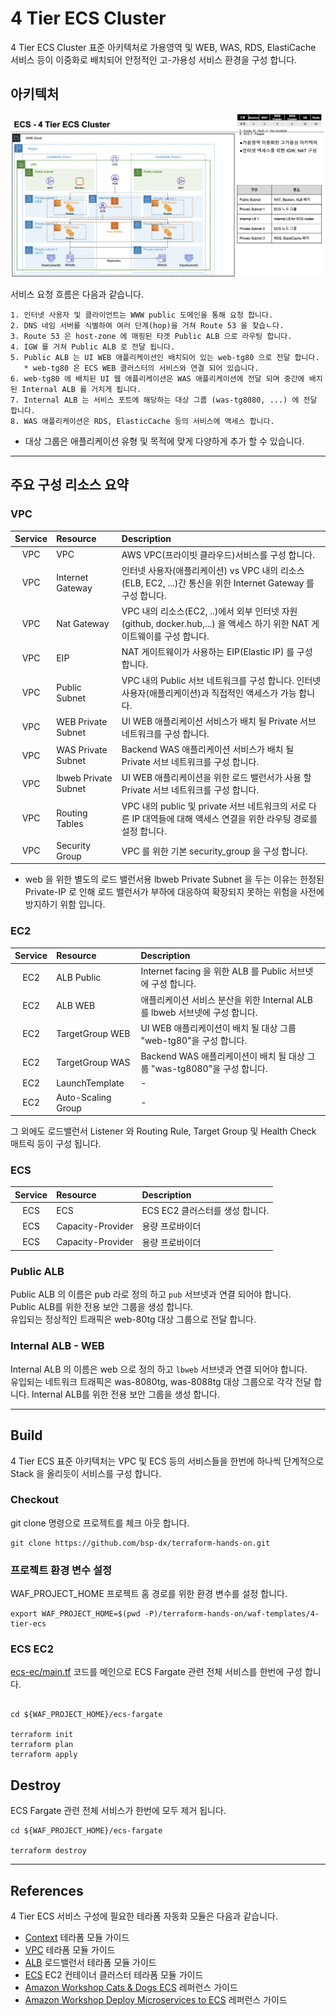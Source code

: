 # 4 Tier ECS Cluster

4 Tier ECS Cluster 표준 아키텍처로 가용영역 및 WEB, WAS, RDS, ElastiCache 서비스 등이 이중화로 배치되어 안정적인 고-가용성 서비스 환경을 구성 합니다.

## 아키텍처

![waf-ecs4tier-n1.png](../images/waf-ecs4tier-n1.png)

서비스 요청 흐름은 다음과 같습니다.
```
1. 인터넷 사용자 및 클라이언트는 WWW public 도메인을 통해 요청 합니다.
2. DNS 네임 서버를 식별하여 여러 단계(hop)을 거쳐 Route 53 을 찾습ㄴ다.
3. Route 53 은 host-zone 에 매핑된 타겟 Public ALB 으로 라우팅 합니다.
4. IGW 를 거쳐 Public ALB 로 전달 됩니다.
5. Public ALB 는 UI WEB 애플리케이션인 배치되어 있는 web-tg80 으로 전달 합니다.
   * web-tg80 은 ECS WEB 클러스터의 서비스와 연결 되어 있습니다.
6. web-tg80 에 배치된 UI 웹 애플리케이션은 WAS 애플리케이션에 전달 되며 중간에 배치된 Internal ALB 를 거치게 됩니다.
7. Internal ALB 는 서비스 포트에 해당하는 대상 그룹 (was-tg8080, ...) 에 전달 합니다.
8. WAS 애플리케이션은 RDS, ElasticCache 등의 서비스에 액세스 합니다.
```
* 대상 그룹은 애플리케이션 유형 및 목적에 맞게 다양하게 추가 할 수 있습니다.

__________

## 주요 구성 리소스 요약

### VPC

|  Service          | Resource              |  Description |
| :-------------:   | :-------------        | :----------- |
| VPC               | VPC                   | AWS VPC(프라이빗 클라우드)서비스를 구성 합니다. |   
| VPC               | Internet Gateway      | 인터넷 사용자(애플리케이션) vs VPC 내의 리소스(ELB, EC2, ...)간 통신을 위한 Internet Gateway 를 구성 합니다. |   
| VPC               | Nat Gateway           | VPC 내의 리소스(EC2, ..)에서 외부 인터넷 자원(github, docker.hub,...) 을 액세스 하기 위한 NAT 게이트웨이를 구성 합니다. |   
| VPC               | EIP                   | NAT 게이트웨이가 사용하는 EIP(Elastic IP) 를 구성 합니다.  |   
| VPC               | Public Subnet         | VPC 내의 Public 서브 네트워크를 구성 합니다. 인터넷 사용자(애플리케이션)과 직접적인 액세스가 가능 합니다. |   
| VPC               | WEB Private Subnet    | UI WEB 애플리케이션 서비스가 배치 될 Private 서브 네트워크를 구성 합니다. |   
| VPC               | WAS Private Subnet    | Backend WAS 애플리케이션 서비스가 배치 될 Private 서브 네트워크를 구성 합니다. |   
| VPC               | lbweb Private Subnet  | UI WEB 애플리케이션을 위한 로드 밸런서가 사용 할 Private 서브 네트워크를 구성 합니다. |   
| VPC               | Routing Tables        | VPC 내의 public 및 private 서브 네트워크의 서로 다른 IP 대역들에 대해 액세스 연결을 위한 라우팅 경로를 설정 합니다. |   
| VPC               | Security Group        | VPC 를 위한 기본 security_group 을 구성 합니다. |

* web 을 위한 별도의 로드 밸런서용 lbweb Private Subnet 을 두는 이유는 한정된 Private-IP 로 인해 로드 밸런서가 부하에 대응하여 확장되지 못하는 위험을 사전에 방지하기 위함 입니다.

### EC2
|  Service          | Resource              |  Description |
| :-------------:   | :-------------        | :----------- |
| EC2               | ALB Public            | Internet facing 을 위한 ALB 를 Public 서브넷에 구성 합니다. |
| EC2               | ALB WEB               | 애플리케이션 서비스 분산을 위한 Internal ALB 를 lbweb 서브넷에 구성 합니다. |
| EC2               | TargetGroup WEB       | UI WEB 애플리케이션이 배치 될 대상 그룹 "web-tg80"을 구성 합니다. |
| EC2               | TargetGroup WAS       | Backend WAS 애플리케이션이 배치 될 대상 그룹 "was-tg8080"을 구성 합니다. |
| EC2               | LaunchTemplate        | - |
| EC2               | Auto-Scaling Group    | - |

그 외에도 로드밸런서 Listener 와 Routing Rule, Target Group 및 Health Check 매트릭 등이 구성 됩니다.


### ECS

|  Service          | Resource              |  Description |
| :-------------:   | :-------------        | :----------- |
| ECS               | ECS                   | ECS EC2 클러스터를 생성 합니다. |
| ECS               | Capacity-Provider     | 용량 프로바이더 |
| ECS               | Capacity-Provider     | 용량 프로바이더 |


### Public ALB
Public ALB 의 이름은 pub 라로 정의 하고 `pub` 서브넷과 연결 되어야 합니다.  
Public ALB를 위한 전용 보안 그룹을 생성 합니다.  
유입되는 정상적인 트래픽은 web-80tg 대상 그룹으로 전달 합니다.


### Internal ALB - WEB
Internal ALB 의 이름은 web 으로 정의 하고 `lbweb` 서브넷과 연결 되어야 합니다.  
유입되는 네트워크 트래픽은 was-8080tg, was-8088tg 대상 그룹으로 각각 전달 합니다.
Internal ALB를 위한 전용 보안 그룹을 생성 합니다.


__________

## Build
4 Tier ECS  표준 아키텍처는 VPC 및 ECS 등의 서비스들을 한번에 하나씩 단계적으로 Stack 을 올리듯이 서비스를 구성 합니다.

### Checkout
git clone 명령으로 프로젝트를 체크 아웃 합니다.

```
git clone https://github.com/bsp-dx/terraform-hands-on.git
```

### 프로젝트 환경 변수 설정
WAF_PROJECT_HOME 프로젝트 홈 경로를 위한 환경 변수를 설정 합니다.

```
export WAF_PROJECT_HOME=$(pwd -P)/terraform-hands-on/waf-templates/4-tier-ecs
```

### ECS EC2
[ecs-ec/main.tf](ecs-fargate/main.tf) 코드를 메인으로 ECS Fargate 관련 전체 서비스를 한번에 구성 합니다.

```shell

cd ${WAF_PROJECT_HOME}/ecs-fargate

terraform init
terraform plan
terraform apply
```

## Destroy
ECS Fargate 관련 전체 서비스가 한번에 모두 제거 됩니다. 

```
cd ${WAF_PROJECT_HOME}/ecs-fargate

terraform destroy
``` 

__________


## References
4 Tier ECS 서비스 구성에 필요한 테라폼 자동화 모듈은 다음과 같습니다.

- [Context](../../docs/tfmodule-context.md) 테라폼 모듈 가이드
- [VPC](../../docs/tfmodule-aws-vpc.md) 테라폼 모듈 가이드
- [ALB](../../docs/tfmodule-aws-alb.md) 로드밸런서 테라폼 모듈 가이드
- [ECS](../../docs/tfmodule-aws-ecs.md) EC2 컨테이너 클러스터 테라폼 모듈 가이드
- [Amazon Workshop Cats & Dogs ECS](https://ecs-cats-dogs.workshop.aws/ko/ecs.html) 레퍼런스 가이드 
- [Amazon Workshop Deploy Microservices to ECS](https://ecsworkshop.com/microservices/) 레퍼런스 가이드
  